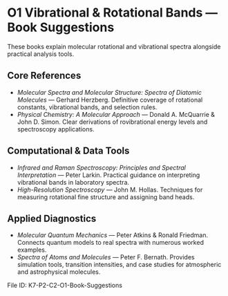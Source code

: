 # O1 Vibrational & Rotational Bands — Book Suggestions

These books explain molecular rotational and vibrational spectra alongside practical analysis tools.

## Core References
- *Molecular Spectra and Molecular Structure: Spectra of Diatomic Molecules* — Gerhard Herzberg. Definitive coverage of rotational constants, vibrational bands, and selection rules.
- *Physical Chemistry: A Molecular Approach* — Donald A. McQuarrie & John D. Simon. Clear derivations of rovibrational energy levels and spectroscopy applications.

## Computational & Data Tools
- *Infrared and Raman Spectroscopy: Principles and Spectral Interpretation* — Peter Larkin. Practical guidance on interpreting vibrational bands in laboratory spectra.
- *High-Resolution Spectroscopy* — John M. Hollas. Techniques for measuring rotational fine structure and assigning band heads.

## Applied Diagnostics
- *Molecular Quantum Mechanics* — Peter Atkins & Ronald Friedman. Connects quantum models to real spectra with numerous worked examples.
- *Spectra of Atoms and Molecules* — Peter F. Bernath. Provides simulation tools, transition intensities, and case studies for atmospheric and astrophysical molecules.

File ID: K7-P2-C2-O1-Book-Suggestions
